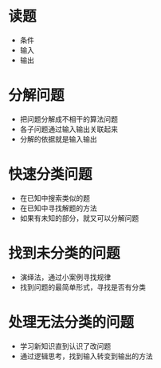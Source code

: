 # 读题
- 条件
- 输入
- 输出

# 分解问题
- 把问题分解成不相干的算法问题
- 各子问题通过输入输出关联起来
- 分解的依据就是输入输出

# 快速分类问题
- 在已知中搜索类似的题
- 在已知中寻找解题的方法
- 如果有未知的部分，就又可以分解问题

# 找到未分类的问题
- 演绎法，通过小案例寻找规律
- 找到问题的最简单形式，寻找是否有分类

# 处理无法分类的问题
- 学习新知识直到认识了改问题
- 通过逻辑思考，找到输入转变到输出的方法